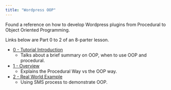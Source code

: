 ```yaml
---
title: "Wordpress OOP"
---
```


Found a reference on how to develop Wordpress plugins from Procedural to 
Object Oriented Programming. 

Links below are Part 0 to 2 of an 8-parter lesson.

- [0 - Tutorial Introduction](https://pressidium.com/blog/oop-wordpress-plugin-object-oriented-programming-overview-tutorial/)  
  - Talks about a brief summary on OOP, when to use OOP and procedural.  
- [1 - Overview](https://pressidium.com/blog/wordpress-and-object-oriented-programming/)  
  - Explains the Procedural Way vs the OOP way.
- [2 - Real World Example](https://pressidium.com/blog/part-2-wordpress-and-object-oriented-programming/)   
  - Using SMS process to demonstrate OOP.

[comment]: <> ({{ page.date }})